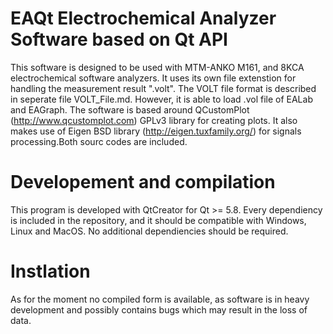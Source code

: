 # EAQt Electrochemical Analyzer Software based on Qt API
This software is designed to be used with MTM-ANKO M161, and 8KCA electrochemical
software analyzers. It uses its own file extenstion for handling the measurement 
result ".volt". The VOLT file format is described in seperate file VOLT_File.md.
However, it is able to load .vol file of EALab and EAGraph.
The software is based around QCustomPlot (http://www.qcustomplot.com) GPLv3 library
for creating plots. It also makes use of Eigen BSD library
(http://eigen.tuxfamily.org/) for signals processing.Both sourc codes are included.

# Developement and compilation
This program is developed with QtCreator for Qt >= 5.8. Every dependiency is included
in the repository, and it should be compatible with Windows, Linux and MacOS. No
additional dependiencies should be required.

# Instlation
As for the moment no compiled form is available, as software is in heavy development
and possibly contains bugs which may result in the loss of data.
